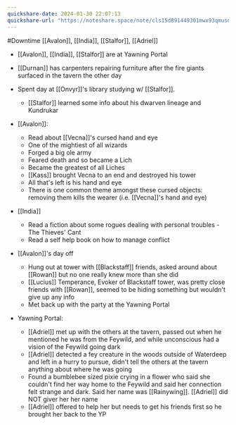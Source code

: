 ```yaml
---
quickshare-date: 2024-01-30 22:07:13
quickshare-url: "https://noteshare.space/note/cls15d891449301mwx93qmuso#q4IQ93Iml65GVjp6xrVLoNv9BUwb5z2Mh5ibJJrBwv4"
---
```

#Downtime 
[[Avalon]], [[India]], [[Stalfor]], [[Adriel]]

- [[Avalon]], [[India]], [[Stalfor]] are at Yawning Portal
- [[Durnan]] has carpenters repairing furniture after the fire giants surfaced in the tavern the other day
- Spent day at [[Onvyr]]'s library studying w/ [[Stalfor]]. 
	- [[Stalfor]] learned some info about his dwarven lineage and Kundrukar
- [[Avalon]]:
	- Read about [[Vecna]]'s cursed hand and eye
	- One of the mightiest of all wizards
	- Forged a big ole army
	- Feared death and so became a Lich
	- Became the greatest of all Liches
	- [[Kass]] brought Vecna to an end and destroyed his tower
	- All that's left is his hand and eye
	- There is one common theme amongst these cursed objects: removing them kills the wearer (i.e. [[Vecna]]'s hand and eye)
- [[India]]
	- Read a fiction about some rogues dealing with personal troubles - The Thieves' Cant
	- Read a self help book on how to manage conflict

- [[Avalon]]'s day off
	- Hung out at tower with [[Blackstaff]] friends, asked around about [[Rowan]] but no one really knew more than she did
	- [[Lucius]] Temperance, Evoker of Blackstaff tower, was pretty close friends with [[Rowan]], seemed to be hiding something but wouldn't give up any info
	- Met back up with the party at the Yawning Portal

- Yawning Portal:
	- [[Adriel]] met up with the others at the tavern, passed out when he mentioned he was from the Feywild, and while unconscious had a vision of the Feywild going dark
	- [[Adriel]] detected a fey creature in the woods outside of Waterdeep and left in a hurry to pursue, didn't tell the others at the tavern anything about where he was going
	- Found a bumblebee sized pixie crying in a flower who said she couldn't find her way home to the Feywild and said her connection felt strange and dark. Said her name was [[Rainywing]]. [[Adriel]] did NOT giver her her name
	- [[Adriel]] offered to help her but needs to get his friends first so he brought her back to the YP